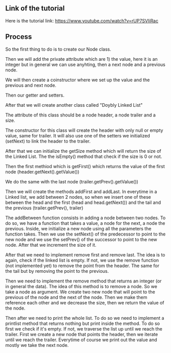 ## Link of the tutorial

Here is the tutorial link: https://www.youtube.com/watch?v=rUP7SVIiRac

## Process

So the first thing to do is to create our Node class.

Then we will add the private attribute which are 1) the value, here it is an integer but in general we can use anyhting, then a next node and a previous node.

We will then create a coinstructor where we set up the value and the previous and next node.

Then our getter and setters.

After that we will create another class called "Doybly Linked List"

The attribute of this class should be a node header, a node trailer and a size.

The constructor for this class will create the header with only null or empty value, same for trailer. It will also use one of the setters we initialized (setNext) to link the header to the trailer.

After that we can initialize the getSize method which will return the size of the Linked List. The the isEmpty() method that check if the size is 0 or not. 

Then the first methiod which is getFirst() which returns the value of the first node (header.getNext().getValue())

We do the same with the last node (trailer.getPrev().getValue())

Then we will create the methods addFirst and addLast. In everytime in a Linked list, we add between 2 nodes, so when we insert one of these
between the head and the first (head and head.getNext()) and the tail and the previous (trailer.getPrev(), trailer)

The addBetween function consists in adding a node between two nodes. To do so, we have a function that takes a value, a node for the next, a node the previous. Inside, we initialize a new node using all the parameters the function takes. Then we use the setNext() of the predecessor to point to the new node and we use the setPrev() of the successor to point to the new node. After that we increment the size of it.

After that we need to implement remove first and remove last. The idea is to again, check if the linked list is empty. If not, we use the remove function (not implemented yet) to remove the point from the header. The same for the tail but by removing the point to the previous.

Then we need to implement the remove method that returns an integer (or in general the data). The idea of this method is to remove a node. So we take a node as argument. We create two new node that will point to the previous of the node and the next of the node. 
Then we make them reference each other and we decrease the size, then we return the value of the node.

Then after we need to print the whole list. To do so we need to implement a printlist method that returns nothing but print inside the method. To do so first we check if it's empty. If not, we traverse the list up until we reach the trailer. First we create a new node that points the header, then we iterate until we reach the trailer. Everytime of course we print out the value and mostly we take the next node.